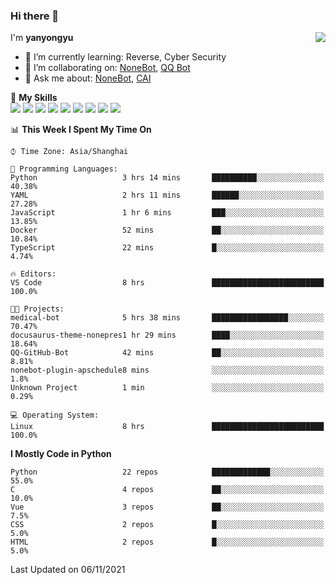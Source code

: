 ### Hi there 👋

<a href="#">
  <img align="right" src="https://github-readme-stats.vercel.app/api?username=yanyongyu&count_private=true&show_icons=true&bg_color=15,f2f7fd,E0EAFC" />
</a>

I'm **yanyongyu**

- 🌱 I’m currently learning: Reverse, Cyber Security
- 👯 I’m collaborating on: [NoneBot](https://github.com/nonebot), [QQ Bot](https://github.com/Mrs4s/go-cqhttp)
- 💬 Ask me about: [NoneBot](https://github.com/nonebot), [CAI](https://github.com/cscs181/CAI)

🌟 **My Skills**  
![](https://img.shields.io/badge/-Python-3e74a2?style=flat-square&logo=Python&logoColor=fff)
![](https://img.shields.io/badge/-Node.js-339933?style=flat-square&logo=Node.js&logoColor=fff)
![](https://img.shields.io/badge/-Vue-4fc08d?style=flat-square&logo=Vue.js&logoColor=fff)
![](https://img.shields.io/badge/-React-2d98ce?style=flat-square&logo=React&logoColor=fff)
![](https://img.shields.io/badge/-Docker-2496ED?style=flat-square&logo=Docker&logoColor=fff)
![](https://img.shields.io/badge/-Linux-000000?style=flat-square&logo=Linux&logoColor=fff)
![](https://img.shields.io/badge/-MySQL-4479A1?style=flat-square&logo=MySQL&logoColor=fff)
![](https://img.shields.io/badge/-Redis-DC382D?style=flat-square&logo=Redis&logoColor=fff)
![](https://img.shields.io/badge/-MongoDB-47A248?style=flat-square&logo=MongoDB&logoColor=fff)

<!--START_SECTION:waka-->
📊 **This Week I Spent My Time On** 

```text
⌚︎ Time Zone: Asia/Shanghai

💬 Programming Languages: 
Python                   3 hrs 14 mins       ██████████░░░░░░░░░░░░░░░   40.38% 
YAML                     2 hrs 11 mins       ██████░░░░░░░░░░░░░░░░░░░   27.28% 
JavaScript               1 hr 6 mins         ███░░░░░░░░░░░░░░░░░░░░░░   13.85% 
Docker                   52 mins             ██░░░░░░░░░░░░░░░░░░░░░░░   10.84% 
TypeScript               22 mins             █░░░░░░░░░░░░░░░░░░░░░░░░   4.74%

🔥 Editors: 
VS Code                  8 hrs               █████████████████████████   100.0%

🐱‍💻 Projects: 
medical-bot              5 hrs 38 mins       █████████████████░░░░░░░░   70.47% 
docusaurus-theme-nonepres1 hr 29 mins        ████░░░░░░░░░░░░░░░░░░░░░   18.64% 
QQ-GitHub-Bot            42 mins             ██░░░░░░░░░░░░░░░░░░░░░░░   8.81% 
nonebot-plugin-apschedule8 mins              ░░░░░░░░░░░░░░░░░░░░░░░░░   1.8% 
Unknown Project          1 min               ░░░░░░░░░░░░░░░░░░░░░░░░░   0.29%

💻 Operating System: 
Linux                    8 hrs               █████████████████████████   100.0%

```

**I Mostly Code in Python** 

```text
Python                   22 repos            █████████████░░░░░░░░░░░░   55.0% 
C                        4 repos             ██░░░░░░░░░░░░░░░░░░░░░░░   10.0% 
Vue                      3 repos             ██░░░░░░░░░░░░░░░░░░░░░░░   7.5% 
CSS                      2 repos             █░░░░░░░░░░░░░░░░░░░░░░░░   5.0% 
HTML                     2 repos             █░░░░░░░░░░░░░░░░░░░░░░░░   5.0%

```



 Last Updated on 06/11/2021
<!--END_SECTION:waka-->
